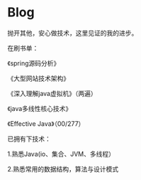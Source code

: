 # Blog
抛开其他，安心做技术，这里见证的我的进步。

在刷书单：

《spring源码分析》

《大型网站技术架构》

《深入理解java虚拟机》（两遍）

《java多线性核心技术》

《Effective Java》（00/277）

已拥有下技术：

1.熟悉Java(io、集合、JVM、多线程）

2.熟悉常用的数据结构，算法与设计模式
